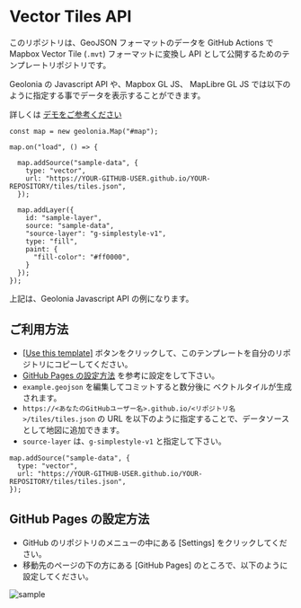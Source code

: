 # Vector Tiles API

このリポジトリは、GeoJSON フォーマットのデータを GitHub Actions で Mapbox Vector Tile (`.mvt`) フォーマットに変換し API として公開するためのテンプレートリポジトリです。

Geolonia の Javascript API や、Mapbox GL JS、 MapLibre GL JS では以下のように指定する事でデータを表示することができます。

詳しくは [デモをご参考ください](https://codepen.io/naogify/pen/poVQGyQ) 

```
const map = new geolonia.Map("#map");

map.on("load", () => {

  map.addSource("sample-data", {
    type: "vector",
    url: "https://YOUR-GITHUB-USER.github.io/YOUR-REPOSITORY/tiles/tiles.json",
  });

  map.addLayer({
    id: "sample-layer",
    source: "sample-data",
    "source-layer": "g-simplestyle-v1",
    type: "fill",
    paint: {
      "fill-color": "#ff0000",
    }
  });
});
```
上記は、Geolonia Javascript API の例になります。


## ご利用方法

* [[Use this template]](https://github.com/naogify/vector-tiles-api/generate) ボタンをクリックして、このテンプレートを自分のリポジトリにコピーしてください。
* [GitHub Pages の設定方法](#github-pages-%E3%81%AE%E8%A8%AD%E5%AE%9A%E6%96%B9%E6%B3%95) を参考に設定をして下さい。
* `example.geojson` を編集してコミットすると数分後に ベクトルタイルが生成されます。
* `https://<あなたのGitHubユーザー名>.github.io/<リポジトリ名>/tiles/tiles.json` の URL を以下のように指定することで、データソースとして地図に追加できます。
* `source-layer` は、`g-simplestyle-v1` と指定して下さい。

```
map.addSource("sample-data", {
  type: "vector",
  url: "https://YOUR-GITHUB-USER.github.io/YOUR-REPOSITORY/tiles/tiles.json",
});
```


## GitHub Pages の設定方法

* GitHub のリポジトリのメニューの中にある [Settings] をクリックしてください。
* 移動先のページの下の方にある [GitHub Pages] のところで、以下のように設定してください。

![sample](https://user-images.githubusercontent.com/8760841/195016374-3630ae80-b170-4d87-8e3d-88f5408e7a7b.png)

